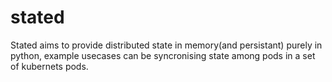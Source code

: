 # stated

Stated aims to provide distributed state in memory(and persistant) purely in python, example usecases can be syncronising state among pods in a set of kubernets pods.
